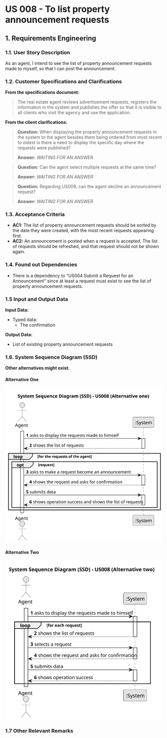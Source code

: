 # US 008 - To list property announcement requests

## 1. Requirements Engineering


### 1.1. User Story Description


As an agent, I intend to see the list of property announcement requests made to myself, so that I can post the announcement.



### 1.2. Customer Specifications and Clarifications 


**From the specifications document:**

> The real estate agent reviews advertisement requests, registers the information in the system and publishes the offer so that it is visible to all clients who visit the agency and use the application.



**From the client clarifications:**

> **Question:** When displaying the property announcement requests in the system to the agent besides them being ordered from most recent to oldest is there a need to display the specific day where the requests were published?
>  
> **Answer:** _WAITING FOR AN ANSWER_


> **Question:** Can the agent select multiple requests at the same time?
>
> **Answer:** _WAITING FOR AN ANSWER_


> **Question:** Regarding US008, can the agent decline an announcement request?
>
> **Answer:** _WAITING FOR AN ANSWER_



### 1.3. Acceptance Criteria


* **AC1:** The list of property announcement requests should be sorted by the date they were created, with the most recent requests appearing first.
* **AC2:** An announcement is posted when a request is accepted. The list of requests should be refreshed, and that request should not be shown again.


### 1.4. Found out Dependencies


* There is a dependency to "US004 Submit a Request for an Announcement" since at least a request must exist to see the list of property announcement requests.


### 1.5 Input and Output Data


**Input Data:**

* Typed data:
	* The confirmation


**Output Data:**

* List of existing property announcement requests

### 1.6. System Sequence Diagram (SSD)

**Other alternatives might exist.**

#### Alternative One

![System Sequence Diagram - Alternative One](svg/us008-system-sequence-diagram-alternative-one.svg)


#### Alternative Two

![System Sequence Diagram - Alternative Two](svg/us008-system-sequence-diagram-alternative-two.svg)


### 1.7 Other Relevant Remarks

